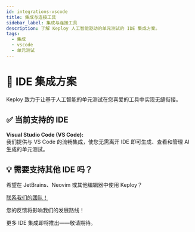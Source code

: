 ```yaml
---
id: integrations-vscode
title: 集成与连接工具
sidebar_label: 集成与连接工具
description: 了解 Keploy 人工智能驱动的单元测试的 IDE 集成方案。
tags:
  - 集成
  - vscode
  - 单元测试
---
```


# 🔌 IDE 集成方案

Keploy 致力于让基于人工智能的单元测试在您喜爱的工具中实现无缝衔接。

## ✅ 当前支持的 IDE

**Visual Studio Code (VS Code):**  
我们提供与 VS Code 的流畅集成，使您无需离开 IDE 即可生成、查看和管理 AI 生成的单元测试。

## 💡 需要支持其他 IDE 吗？

希望在 JetBrains、Neovim 或其他编辑器中使用 Keploy？

[联系我们的团队！](mailto:support@keploy.io)

您的反馈将影响我们的发展路线！

更多 IDE 集成即将推出——敬请期待。